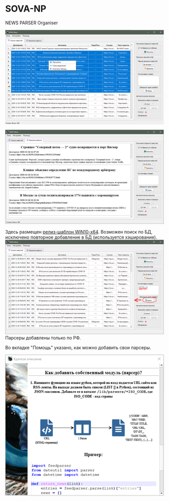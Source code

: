 # SOVA-NP
 NEWS PARSER Organiser

![](https://github.com/uav-profile/SOVA-NP/blob/main/src/screen1.png)

![](https://github.com/uav-profile/SOVA-NP/blob/main/src/screen2.png)


Здесь размещен <a href="https://github.com/uav-profile/SOVA-NP/releases/download/v1.0.0/SOVA.News.Setup.exe">релиз-шаблон WIN10-x64</a>. Возможен поиск по БД, исключено повторное добавление в БД (используется хэширование). 
![](https://github.com/uav-profile/SOVA-NP/blob/main/src/screen3.png)
Парсеры добавлены только по РФ.

Во вкладке "Помощь" указано, как можно добавить свои парсеры.

![](https://github.com/uav-profile/SOVA-NP/blob/main/src/screen4.png)

